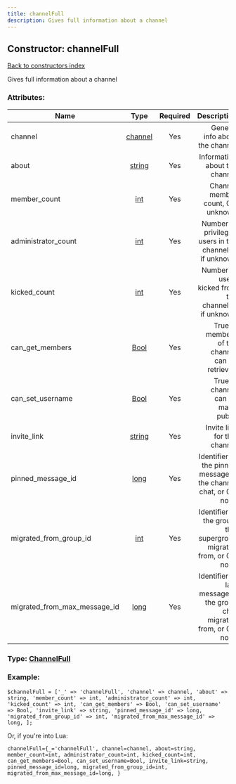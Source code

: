```yaml
---
title: channelFull
description: Gives full information about a channel
---
```

## Constructor: channelFull  
[Back to constructors index](index.md)



Gives full information about a channel

### Attributes:

| Name     |    Type       | Required | Description |
|----------|:-------------:|:--------:|------------:|
|channel|[channel](../types/channel.md) | Yes|General info about the channel|
|about|[string](../types/string.md) | Yes|Information about the channel|
|member\_count|[int](../types/int.md) | Yes|Channel member count, 0 if unknown|
|administrator\_count|[int](../types/int.md) | Yes|Number of privileged users in the channel, 0 if unknown|
|kicked\_count|[int](../types/int.md) | Yes|Number of users kicked from the channel, 0 if unknown|
|can\_get\_members|[Bool](../types/Bool.md) | Yes|True, if members of the channel can be retrieved|
|can\_set\_username|[Bool](../types/Bool.md) | Yes|True, if channel can be made public|
|invite\_link|[string](../types/string.md) | Yes|Invite link for this channel|
|pinned\_message\_id|[long](../types/long.md) | Yes|Identifier of the pinned message in the channel chat, or 0 if none|
|migrated\_from\_group\_id|[int](../types/int.md) | Yes|Identifier of the group, this supergroup migrated from, or 0 if none|
|migrated\_from\_max\_message\_id|[long](../types/long.md) | Yes|Identifier of last message in the group chat migrated from, or 0 if none|



### Type: [ChannelFull](../types/ChannelFull.md)


### Example:

```
$channelFull = ['_' => 'channelFull', 'channel' => channel, 'about' => string, 'member_count' => int, 'administrator_count' => int, 'kicked_count' => int, 'can_get_members' => Bool, 'can_set_username' => Bool, 'invite_link' => string, 'pinned_message_id' => long, 'migrated_from_group_id' => int, 'migrated_from_max_message_id' => long, ];
```  

Or, if you're into Lua:  


```
channelFull={_='channelFull', channel=channel, about=string, member_count=int, administrator_count=int, kicked_count=int, can_get_members=Bool, can_set_username=Bool, invite_link=string, pinned_message_id=long, migrated_from_group_id=int, migrated_from_max_message_id=long, }

```


